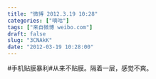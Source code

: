```yaml
---
title: "微博 2012.3.19 10:28"
categories: ["嘀咕"]
tags: ["来自微博 weibo.com"]
draft: false
slug: "3CNAkK"
date: "2012-03-19 10:28:00"
---
```


<p>#手机贴膜暴利#从来不贴膜。隔着一层，感觉不爽。 ​​​​</p>
